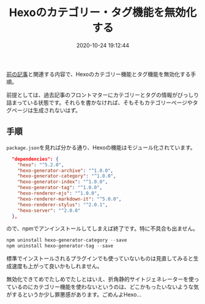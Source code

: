 ﻿---
title: Hexoのカテゴリー・タグ機能を無効化する
date: 2020-10-24 19:12:44
post_id: utcz75
categories:
  - Web
  - Hexo
---

[前の記事](/post/9jk7r5/)と関連する内容で、Hexoのカテゴリー機能とタグ機能を無効化する手順。

前提としては、過去記事のフロントマターにカテゴリーとタグの情報がびっしり詰まっている状態です。それらを書かなければ、そもそもカテゴリーページやタグページは生成されないはず。


## 手順

`package.json`を見れば分かる通り、Hexoの機能はモジュール化されています。

```json
  "dependencies": {
    "hexo": "^5.2.0",
    "hexo-generator-archive": "^1.0.0",
    "hexo-generator-category": "^1.0.0",
    "hexo-generator-index": "^1.0.0",
    "hexo-generator-tag": "^1.0.0",
    "hexo-renderer-ejs": "^1.0.0",
    "hexo-renderer-markdown-it": "^5.0.0",
    "hexo-renderer-stylus": "^2.0.1",
    "hexo-server": "^2.0.0"
  },
```

ので、npmでアンインストールしてしまえば終了です。特に不具合も出ません。

```powershell
npm uninstall hexo-generator-category --save
npm uninstall hexo-generator-tag --save
```

標準でインストールされるプラグインでも使っていないものは見直してみると生成速度も上がって良いかもしれません。

無効化できてめでたしめでたしとはいえ、折角静的サイトジェネレーターを使っているのにカテゴリー機能を使わないというのは、どこかもったいないような気がするというか少し罪悪感があります。ごめんよHexo...
